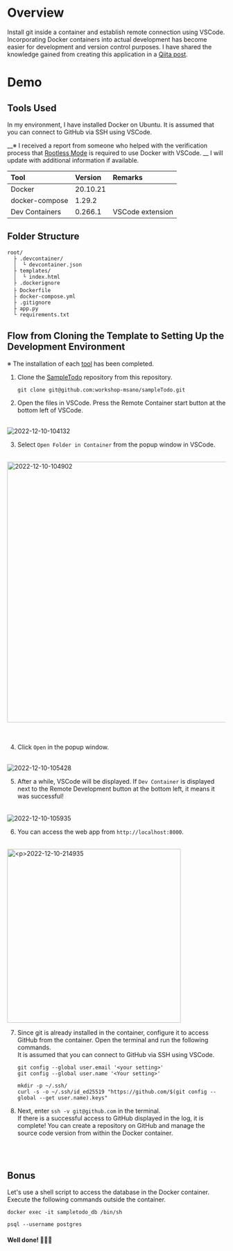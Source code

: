 # Overview
Install git inside a container and establish remote connection using VSCode. Incorporating Docker containers into actual development has become easier for development and version control purposes. I have shared the knowledge gained from creating this application in a [Qiita post](https://qiita.com/miku0129/items/e9d7276a1c3bda56d1df).

# Demo

## Tools Used
In my environment, I have installed Docker on Ubuntu. It is assumed that you can connect to GitHub via SSH using VSCode.

__※ I received a report from someone who helped with the verification process that [Rootless Mode](https://docs.docker.com/engine/security/rootless/) is required to use Docker with VSCode. __ I will update with additional information if available.

| Tool | Version | Remarks |
|:-----------|:------------|:------------|
| Docker     | 20.10.21    |             |
| docker-compose | 1.29.2  |             |
| Dev Containers | 0.266.1 | VSCode extension     |

## Folder Structure

```
root/
  ├ .devcontainer/
  │  └ devcontainer.json
  ├ templates/
  │  └ index.html
  ├ .dockerignore
  ├ Dockerfile　
  ├ docker-compose.yml
  ├ .gitignore
  ├ app.py
  └ requirements.txt
```

## Flow from Cloning the Template to Setting Up the Development Environment

※ The installation of each [tool](https://github.com/workshop-msano/sampleTodo/edit/main/README.md#%E4%BD%BF%E7%94%A8%E3%81%99%E3%82%8B%E3%83%84%E3%83%BC%E3%83%AB) has been completed.

1. Clone the [SampleTodo](https://github.com/workshop-msano/sampleTodo) repository from this repository.

    ```
    git clone git@github.com:workshop-msano/sampleTodo.git
    ```

2. Open the files in VSCode. Press the Remote Container start button at the bottom left of VSCode.
<br>
    <img src="https://i.ibb.co/wKywrNk/2022-12-10-104132.png" alt="2022-12-10-104132" border="0">
<br>

3. Select `Open Folder in Container` from the popup window in VSCode.
<br>
    <img src="https://i.ibb.co/1MLJ6kV/2022-12-10-104902.png" alt="2022-12-10-104902" border="0" width=600><br><br>
<br>

4. Click `Open` in the popup window.
<br>
    <img src="https://i.ibb.co/f0Z6XQf/2022-12-10-105428.png" alt="2022-12-10-105428" border="0">
<br>

5. After a while, VSCode will be displayed. If `Dev Container` is displayed next to the Remote Development button at the bottom left, it means it was successful!
<br>　
  <img src="https://i.ibb.co/GWQ4zcq/2022-12-10-105935.png" alt="2022-12-10-105935" border="0">
<br>
    
6. You can access the web app from `http://localhost:8000`.
<br>
    <img src="https://i.ibb.co/zFG6TTS/2022-12-10-214935.jpg" alt="

2022-12-10-214935" border="0" width=400>
<br>

7. Since git is already installed in the container, configure it to access GitHub from the container. Open the terminal and run the following commands. <br>
   It is assumed that you can connect to GitHub via SSH using VSCode.

    ```
    git config --global user.email '<your setting>'
    git config --global user.name '<Your setting>'
    
    mkdir -p ~/.ssh/
    curl -s -o ~/.ssh/id_ed25519 "https://github.com/$(git config --global --get user.name).keys"
    ```

8. Next, enter `ssh -v git@github.com` in the terminal. <br>
   If there is a successful access to GitHub displayed in the log, it is complete! You can create a repository on GitHub and manage the source code version from within the Docker container.

<br>
<br>

## Bonus
Let's use a shell script to access the database in the Docker container. Execute the following commands outside the container.

```
docker exec -it sampletodo_db /bin/sh
```
```
psql --username postgres
```

#### Well done! 🎉🎉🎉